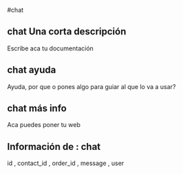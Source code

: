 #chat
## chat Una corta descripción
Escribe aca tu documentación

## chat ayuda
Ayuda, por que o pones algo para guiar al que lo va a usar?

## chat más info
Aca puedes poner tu web

## Información de : chat 
id , 
  contact_id , 
  order_id , 
  message , 
  user 
  
